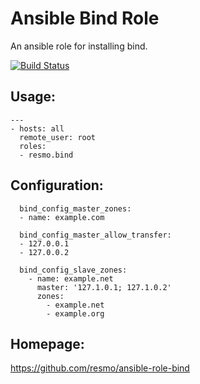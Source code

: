 # Ansible Bind Role
An ansible role for installing bind.

[![Build Status](https://travis-ci.org/resmo/ansible-role-bind.png?branch=master)](https://travis-ci.org/resmo/ansible-role-bind)

## Usage:

    ---
    - hosts: all
      remote_user: root
      roles:
      - resmo.bind

## Configuration:

      bind_config_master_zones:
      - name: example.com
      
      bind_config_master_allow_transfer:
      - 127.0.0.1
      - 127.0.0.2
      
      bind_config_slave_zones:
        - name: example.net
          master: '127.1.0.1; 127.1.0.2'
          zones:
            - example.net
            - example.org

## Homepage: 

https://github.com/resmo/ansible-role-bind
